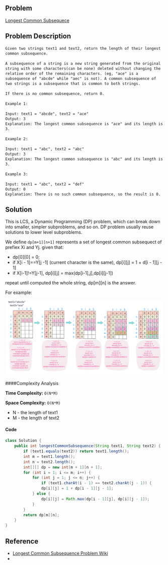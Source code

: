 ## Problem
[Longest Common Subsequece](https://leetcode.com/explore/other/card/30-day-leetcoding-challenge/531/week-4/3311/)

## Problem Description
```
Given two strings text1 and text2, return the length of their longest common subsequence.

A subsequence of a string is a new string generated from the original string with some characters(can be none) deleted without changing the relative order of the remaining characters. (eg, "ace" is a subsequence of "abcde" while "aec" is not). A common subsequence of two strings is a subsequence that is common to both strings.

If there is no common subsequence, return 0.

Example 1:

Input: text1 = "abcde", text2 = "ace" 
Output: 3  
Explanation: The longest common subsequence is "ace" and its length is 3.

Example 2:

Input: text1 = "abc", text2 = "abc"
Output: 3
Explanation: The longest common subsequence is "abc" and its length is 3.

Example 3:

Input: text1 = "abc", text2 = "def"
Output: 0
Explanation: There is no such common subsequence, so the result is 0.
```

## Solution

This is LCS, a Dynamic Programming (DP) problem, which can break down into smaller, simpler subproblems, and so on. DP problem usually reuse solutions to lower level subproblems.

We define `dp[m+1][n+1]` represents a set of longest common subsequect of prefiex Xi and Yj. given that:
- dp[0][0] = 0;
- if X[i - 1]==Y[j -1] (current character is the same), dp[i][j] = 1 + d[i - 1][j - 1]
- if X[i-1]!=Y[j-1], dp[i][j] = max(dp[i-1],j],dp[i][j-1])

repeat until computed the whole string, dp[m][n] is the answer.


For example: 
 

![Longest Common Subsequence](../../assets/leetcode/longest-common-subsequence.png)

####Complexity Analysis

**Time Complexity:** `O(N*M)`

**Space Complexity:** `O(N*M)`

- N - the length of text1
- M - the length of text2

#### Code

```java
class Solution {
    public int longestCommonSubsequence(String text1, String text2) {
        if (text1.equals(text2)) return text1.length();
	    int m = text1.length();
	    int n = text2.length();
	    int[][] dp = new int[m + 1][n + 1];
        for (int i = 1; i <= m; i++) {
            for (int j = 1; j <= n; j++) {
                if (text1.charAt(i - 1) == text2.charAt(j - 1)) {
        	    dp[i][j] = 1 + dp[i - 1][j - 1];
        	} else {
        	    dp[i][j] = Math.max(dp[i - 1][j], dp[i][j - 1]);
        	}
        }
        return dp[m][n];
    }
}
```

## Reference 
- [Longest Common Subsequence Problem Wiki](https://en.wikipedia.org/wiki/Longest_common_subsequence_problem)
-
